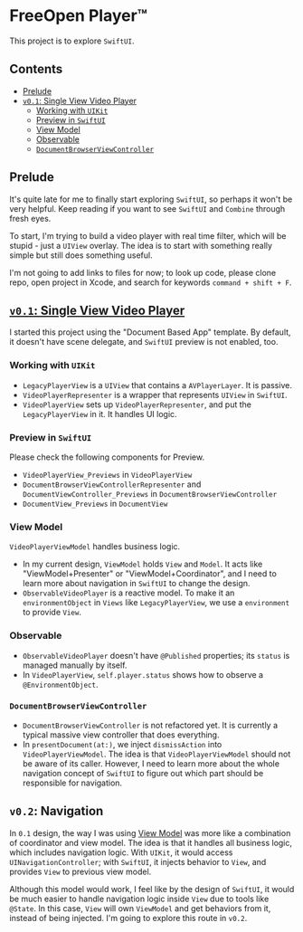 # FreeOpen Player™

This project is to explore `SwiftUI`.

<!-- START doctoc generated TOC please keep comment here to allow auto update -->
<!-- DON'T EDIT THIS SECTION, INSTEAD RE-RUN doctoc TO UPDATE -->
## Contents

- [Prelude](#prelude)
- [`v0.1`: Single View Video Player](#v01-single-view-video-player)
  - [Working with `UIKit`](#working-with-uikit)
  - [Preview in `SwiftUI`](#preview-in-swiftui)
  - [View Model](#view-model)
  - [Observable](#observable)
  - [`DocumentBrowserViewController`](#documentbrowserviewcontroller)

<!-- END doctoc generated TOC please keep comment here to allow auto update -->

## Prelude

It's quite late for me to finally start exploring `SwiftUI`, so perhaps it won't be very helpful. Keep reading if you want to see `SwiftUI` and `Combine` through fresh eyes.

To start, I'm trying to build a video player with real time filter, which will be stupid - just a `UIView` overlay. The idea is to start with something really simple but still does something useful.

I'm not going to add links to files for now; to look up code, please clone repo, open project in Xcode, and search for keywords `command + shift + F`.

## [`v0.1`: Single View Video Player](https://github.com/superarts/FreeOpen-Player/tree/0.1-single-view)

I started this project using the "Document Based App" template. By default, it doesn't have scene delegate, and `SwiftUI` preview is not enabled, too.

### Working with `UIKit`

- `LegacyPlayerView` is a `UIView` that contains a `AVPlayerLayer`. It is passive.
- `VideoPlayerRepresenter` is a wrapper that represents `UIView` in `SwiftUI`.
- `VideoPlayerView` sets up `VideoPlayerRepresenter`, and put the `LegacyPlayerView` in it. It handles UI logic.

### Preview in `SwiftUI`

Please check the following components for Preview.

- `VideoPlayerView_Previews` in `VideoPlayerView`
- `DocumentBrowserViewControllerRepresenter` and `DocumentViewController_Previews` in `DocumentBrowserViewController`
- `DocumentView_Previews` in `DocumentView`

### View Model

`VideoPlayerViewModel` handles business logic.

- In my current design, `ViewModel` holds `View` and `Model`. It acts like "ViewModel+Presenter" or "ViewModel+Coordinator", and I need to learn more about navigation in `SwiftUI` to change the design.
- `ObservableVideoPlayer` is a reactive model. To make it an `environmentObject` in `Views` like `LegacyPlayerView`, we use a `environment` to provide `View`.

### Observable

- `ObservableVideoPlayer` doesn't have `@Published` properties; its `status` is managed manually by itself.
- In `VideoPlayerView`, `self.player.status` shows how to observe a `@EnvironmentObject`.

### `DocumentBrowserViewController`

- `DocumentBrowserViewController` is not refactored yet. It is currently a typical massive view controller that does everything.
- In `presentDocument(at:)`, we inject `dismissAction` into `VideoPlayerViewModel`. The idea is that `VideoPlayerViewModel` should not be aware of its caller. However, I need to learn more about the whole navigation concept of `SwiftUI` to figure out which part should be responsible for navigation.

## `v0.2`: Navigation

In `0.1` design, the way I was using [View Model](#view-model) was more like a combination of coordinator and view model. The idea is that it handles all business logic, which includes navigation logic. With `UIKit`, it would access `UINavigationController`; with `SwiftUI`, it injects behavior to `View`, and provides `View` to previous view model.

Although this model would work, I feel like by the design of `SwiftUI`, it would be much easier to handle navigation logic inside `View` due to tools like `@State`. In this case, `View` will own `ViewModel` and get behaviors from it, instead of being injected. I'm going to explore this route in `v0.2`.
